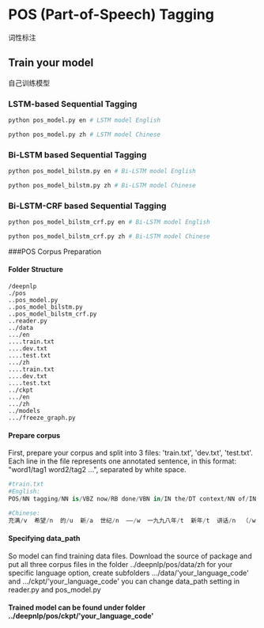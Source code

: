 POS (Part-of-Speech) Tagging
==============================
词性标注

Train your model
--------------------
自己训练模型

### LSTM-based Sequential Tagging
```python
python pos_model.py en # LSTM model English

python pos_model.py zh # LSTM model Chinese

```

### Bi-LSTM based Sequential Tagging
```python
python pos_model_bilstm.py en # Bi-LSTM model English

python pos_model_bilstm.py zh # Bi-LSTM model Chinese

```

### Bi-LSTM-CRF based Sequential Tagging
```python
python pos_model_bilstm_crf.py en # Bi-LSTM model English

python pos_model_bilstm_crf.py zh # Bi-LSTM model Chinese

```

###POS Corpus Preparation
#### Folder Structure
```shell
/deepnlp
./pos
..pos_model.py
..pos_model_bilstm.py
..pos_model_bilstm_crf.py
..reader.py
../data
.../en
....train.txt
....dev.txt
....test.txt
.../zh
....train.txt
....dev.txt
....test.txt
../ckpt
.../en
.../zh
../models
.../freeze_graph.py
```

#### Prepare corpus
First, prepare your corpus and split into 3 files: 'train.txt', 'dev.txt', 'test.txt'.
Each line in the file represents one annotated sentence, in this format: "word1/tag1 word2/tag2 ...", separated by white space.

```python
#train.txt
#English:
POS/NN tagging/NN is/VBZ now/RB done/VBN in/IN the/DT context/NN of/IN computational/JJ linguistics/NNS ./.

#Chinese:
充满/v  希望/n  的/u  新/a  世纪/n  ——/w  一九九八年/t  新年/t  讲话/n  （/w  附/v  图片/n  １/m  张/q  ）/w  
```

#### Specifying data_path
So model can find training data files. Download the source of package and put all three corpus files in the folder ../deepnlp/pos/data/zh
for your specific language option, create subfolders .../data/'your_language_code' and .../ckpt/'your_language_code'
you can change data_path setting in reader.py and pos_model.py

#### Trained model can be found under folder ../deepnlp/pos/ckpt/'your_language_code'

